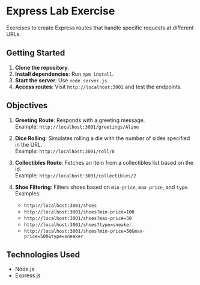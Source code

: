 # Express Lab Exercise

Exercises to create Express routes that handle specific requests at different URLs.

## Getting Started

1. **Clone the repository**.
2. **Install dependencies**: Run `npm install`.
3. **Start the server**: Use `node server.js`.
4. **Access routes**: Visit `http://localhost:3001` and test the endpoints.

## Objectives

1. **Greeting Route**: Responds with a greeting message.  
   Example: `http://localhost:3001/greetings/Aline`
   
2. **Dice Rolling**: Simulates rolling a die with the number of sides specified in the URL.  
   Example: `http://localhost:3001/roll/8`
   
3. **Collectibles Route**: Fetches an item from a collectibles list based on the id.  
   Example: `http://localhost:3001/collectibles/2`

4. **Shoe Filtering**: Filters shoes based on `min-price`, `max-price`, and `type`.  
   Examples:
   - `http://localhost:3001/shoes`
   - `http://localhost:3001/shoes?min-price=100`
   - `http://localhost:3001/shoes?max-price=50`
   - `http://localhost:3001/shoes?type=sneaker`
   - `http://localhost:3001/shoes?min-price=50&max-price=500&type=sneaker`

## Technologies Used

- Node.js
- Express.js